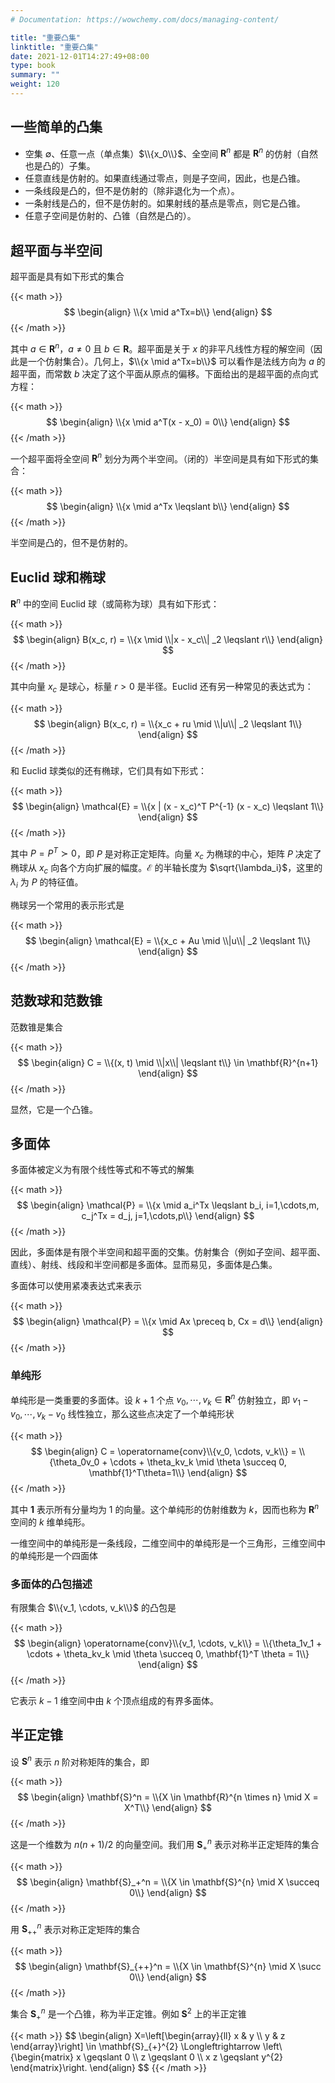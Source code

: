 ```yaml
---
# Documentation: https://wowchemy.com/docs/managing-content/

title: "重要凸集"
linktitle: "重要凸集"
date: 2021-12-01T14:27:49+08:00
type: book
summary: ""
weight: 120
---
```


<!--more-->

## 一些简单的凸集

- 空集 $\emptyset$、任意一点（单点集）$\\{x_0\\}$、全空间 $\mathbf{R}^{n}$ 都是 $\mathbf{R}^{n}$ 的仿射（自然也是凸的）子集。
- 任意直线是仿射的。如果直线通过零点，则是子空间，因此，也是凸锥。
- 一条线段是凸的，但不是仿射的（除非退化为一个点）。
- 一条射线是凸的，但不是仿射的。如果射线的基点是零点，则它是凸锥。
- 任意子空间是仿射的、凸锥（自然是凸的）。

## 超平面与半空间

超平面是具有如下形式的集合

{{< math >}}
$$
\begin{align}
\\{x \mid a^Tx=b\\}
\end{align}
$$
{{< /math >}}

其中 $a \in \mathbf{R}^{n}$，$a \ne 0$ 且 $b \in \mathbf{R}$。超平面是关于 $x$ 的非平凡线性方程的解空间（因此是一个仿射集合）。几何上，$\\{x \mid a^Tx=b\\}$ 可以看作是法线方向为 $a$ 的超平面，而常数 $b$ 决定了这个平面从原点的偏移。下面给出的是超平面的点向式方程：

{{< math >}}
$$
\begin{align}
\\{x \mid a^T(x - x_0) = 0\\}
\end{align}
$$
{{< /math >}}

一个超平面将全空间 $\mathbf{R}^{n}$ 划分为两个半空间。（闭的）半空间是具有如下形式的集合：

{{< math >}}
$$
\begin{align}
\\{x \mid a^Tx \leqslant b\\}
\end{align}
$$
{{< /math >}}

半空间是凸的，但不是仿射的。

## Euclid 球和椭球

$\mathbf{R}^{n}$ 中的空间 Euclid 球（或简称为球）具有如下形式：

{{< math >}}
$$
\begin{align}
B(x_c, r) = \\{x \mid \\|x - x_c\\| _2 \leqslant r\\}
\end{align}
$$
{{< /math >}}

其中向量 $x_c$ 是球心，标量 $r > 0$ 是半径。Euclid 还有另一种常见的表达式为：

{{< math >}}
$$
\begin{align}
B(x_c, r) = \\{x_c + ru \mid \\|u\\| _2 \leqslant 1\\}
\end{align}
$$
{{< /math >}}

和 Euclid 球类似的还有椭球，它们具有如下形式：

{{< math >}}
$$
\begin{align}
\mathcal{E} = \\{x | (x - x_c)^T P^{-1} (x - x_c) \leqslant 1\\}
\end{align}
$$
{{< /math >}}

其中 $P = P^T \succ 0$，即 $P$ 是对称正定矩阵。向量 $x_c$ 为椭球的中心，矩阵 $P$ 决定了椭球从 $x_c$ 向各个方向扩展的幅度。$\mathcal{E}$ 的半轴长度为 $\sqrt{\lambda_i}$，这里的 $\lambda_i$ 为 $P$ 的特征值。

椭球另一个常用的表示形式是

{{< math >}}
$$
\begin{align}
\mathcal{E} = \\{x_c + Au \mid \\|u\\| _2 \leqslant 1\\}
\end{align}
$$
{{< /math >}}

## 范数球和范数锥

范数锥是集合

{{< math >}}
$$
\begin{align}
C = \\{(x, t) \mid \\|x\\| \leqslant t\\} \in \mathbf{R}^{n+1}
\end{align}
$$
{{< /math >}}

显然，它是一个凸锥。

## 多面体

多面体被定义为有限个线性等式和不等式的解集

{{< math >}}
$$
\begin{align}
\mathcal{P} = \\{x \mid a_i^Tx \leqslant b_i, i=1,\cdots,m, c_j^Tx = d_j, j=1,\cdots,p\\}
\end{align}
$$
{{< /math >}}

因此，多面体是有限个半空间和超平面的交集。仿射集合（例如子空间、超平面、直线）、射线、线段和半空间都是多面体。显而易见，多面体是凸集。

多面体可以使用紧凑表达式来表示

{{< math >}}
$$
\begin{align}
\mathcal{P} = \\{x \mid Ax \preceq b, Cx = d\\}
\end{align}
$$
{{< /math >}}

### 单纯形

单纯形是一类重要的多面体。设 $k+1$ 个点 $v_0, \cdots, v_k \in \mathbf{R}^{n}$ 仿射独立，即 $v_1-v_0, \cdots, v_k-v_0$ 线性独立，那么这些点决定了一个单纯形状

{{< math >}}
$$
\begin{align}
C = \operatorname{conv}\\{v_0, \cdots, v_k\\} = \\{\theta_0v_0 + \cdots + \theta_kv_k \mid \theta \succeq 0, \mathbf{1}^T\theta=1\\}
\end{align}
$$
{{< /math >}}

其中 $\mathbf{1}$ 表示所有分量均为 $1$ 的向量。这个单纯形的仿射维数为 $k$，因而也称为 $\mathbf{R}^{n}$ 空间的 $k$ 维单纯形。

一维空间中的单纯形是一条线段，二维空间中的单纯形是一个三角形，三维空间中的单纯形是一个四面体

### 多面体的凸包描述

有限集合 $\\{v_1, \cdots, v_k\\}$ 的凸包是

{{< math >}}
$$
\begin{align}
\operatorname{conv}\\{v_1, \cdots, v_k\\} = \\{\theta_1v_1 + \cdots + \theta_kv_k \mid \theta \succeq 0, \mathbf{1}^T \theta = 1\\}
\end{align}
$$
{{< /math >}}

它表示 $k-1$ 维空间中由 $k$ 个顶点组成的有界多面体。

## 半正定锥

设 $\mathbf{S}^n$ 表示 $n$ 阶对称矩阵的集合，即

{{< math >}}
$$
\begin{align}
\mathbf{S}^n = \\{X \in \mathbf{R}^{n \times n} \mid X = X^T\\}
\end{align}
$$
{{< /math >}}

这是一个维数为 $n(n+1)/2$ 的向量空间。我们用 $\mathbf{S}_+^n$ 表示对称半正定矩阵的集合

{{< math >}}
$$
\begin{align}
\mathbf{S}_+^n = \\{X \in \mathbf{S}^{n} \mid X \succeq 0\\}
\end{align}
$$
{{< /math >}}

用 $\mathbf{S}_{++}^n$ 表示对称正定矩阵的集合

{{< math >}}
$$
\begin{align}
\mathbf{S}_{++}^n = \\{X \in \mathbf{S}^{n} \mid X \succ 0\\}
\end{align}
$$
{{< /math >}}

集合 $\mathbf{S}_+^n$ 是一个凸锥，称为半正定锥。例如 $\mathbf{S}^2$ 上的半正定锥

{{< math >}}
$$
\begin{align}
X=\left[\begin{array}{ll}
x & y \\\\
y & z
\end{array}\right] \in \mathbf{S}_{+}^{2} \Longleftrightarrow 
\left\\{\begin{matrix}
x \geqslant 0 \\\\
z \geqslant 0 \\\\
x z \geqslant y^{2}
\end{matrix}\right.
\end{align}
$$
{{< /math >}}